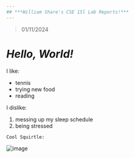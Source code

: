 ```yaml
---
## ***William Share's CSE 15l Lab Reports!***
---
```

> 01/11/2024
# ***Hello, World!***
I like:
* tennis
* trying new food
* reading

I dislike: 
1. messing up my sleep schedule
2. being stressed

`Cool Squirtle:` 

![image](https://github.com/wshare26/cse15l-lab-reports/assets/156359336/d3742bc2-fcb5-41df-ad84-ffa32171b46a)
